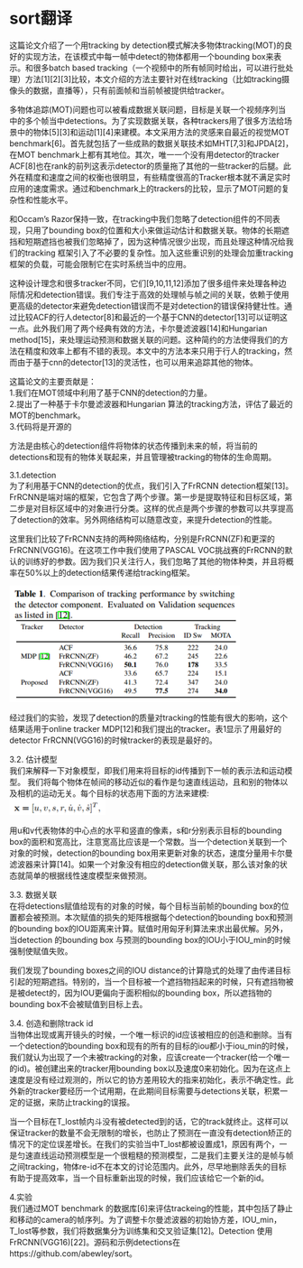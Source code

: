 # sort翻译

这篇论文介绍了一个用tracking by detection模式解决多物体tracking(MOT)的良好的实现方法，在该模式中每一帧中detect的物体都用一个bounding box来表示。和很多batch based tracking（一个视频中的所有帧同时给出，可以进行批处理）方法[1][2][3]比较，本文介绍的方法主要针对在线tracking（比如tracking摄像头的数据，直播等），只有前面帧和当前帧被提供给tracker。

多物体追踪(MOT)问题也可以被看成数据关联问题，目标是关联一个视频序列当中的多个帧当中detections。为了实现数据关联，各种trackers用了很多方法给场景中的物体[5][3]和运动[1][4]来建模。本文采用方法的灵感来自最近的视觉MOT benchmark[6]。首先就包括了一些成熟的数据关联技术如MHT[7,3]和JPDA[2]，在MOT benchmark上都有其地位。其次，唯一一个没有用detector的tracker ACF[8]也在rank的前列这表示detector的质量拖了其他的一些tracker的后腿。此外在精度和速度之间的权衡也很明显，有些精度很高的Tracker根本就不满足实时应用的速度需求。通过和benchmark上的trackers的比较，显示了MOT问题的复杂性和性能水平。

和Occam’s Razor保持一致，在tracking中我们忽略了detection组件的不同表现，只用了bounding box的位置和大小来做运动估计和数据关联。物体的长期遮挡和短期遮挡也被我们忽略掉了，因为这种情况很少出现，而且处理这种情况给我们的tracking 框架引入了不必要的复杂性。加入这些重识别的处理会加重tracking框架的负载，可能会限制它在实时系统当中的应用。

这种设计理念和很多tracker不同，它们[9,10,11,12]添加了很多组件来处理各种边际情况和detection错误。我们专注于高效的处理帧与帧之间的关联，依赖于使用更高级的detector来避免detection错误而不是对detection的错误保持健壮性。通过比较ACF的行人detector[8]和最近的一个基于CNN的detector[13]可以证明这一点。此外我们用了两个经典有效的方法，卡尔曼滤波器[14]和Hungarian method[15]，来处理运动预测和数据关联的问题。这种简约的方法使得我们的方法在精度和效率上都有不错的表现。本文中的方法本来只用于行人的tracking，然而由于基于cnn的detector[13]的灵活性，也可以用来追踪其他的物体。

这篇论文的主要贡献是：<br>
1.我们在MOT领域中利用了基于CNN的detection的力量。<br>
2.提出了一种基于卡尔曼滤波器和Hungarian 算法的tracking方法，评估了最近的MOT的benchmark。<br>
3.代码将是开源的<br>

方法是由核心的detection组件将物体的状态传播到未来的帧，将当前的detections和现有的物体关联起来，并且管理被tracking的物体的生命周期。

3.1.detection<br>
为了利用基于CNN的detection的优点，我们引入了FrRCNN detection框架[13]。FrRCNN是端对端的框架，它包含了两个步骤。第一步是提取特征和目标区域，第二步是对目标区域中的对象进行分类。这样的优点是两个步骤的参数可以共享提高了detection的效率。另外网络结构可以随意改变，来提升detection的性能。

这里我们比较了FrRCNN支持的两种网络结构，分别是FrRCNN(ZF)和更深的FrRCNN(VGG16)。在这项工作中我们使用了PASCAL VOC挑战赛的FrRCNN的默认的训练好的参数。因为我们只关注行人，我们忽略了其他的物体种类，并且将概率在50%以上的detection结果传递给tracking框架。

![image](img/img1.png)

经过我们的实验，发现了detection的质量对tracking的性能有很大的影响，这个结果适用于online tracker MDP[12]和我们提出的tracker。表1显示了用最好的detector FrRCNN(VGG16)的时候tracker的表现是最好的。

3.2. 估计模型<br>
我们来解释一下对象模型，即我们用来将目标的id传播到下一帧的表示法和运动模型。
我们将每个物体在帧间的移动近似的看作是匀速直线运动，且和别的物体以及相机的运动无关。每个目标的状态用下面的方法来建模:<br>
![image](img/img2.png)

用u和v代表物体的中心点的水平和竖直的像素，s和r分别表示目标的bounding box的面积和宽高比，注意宽高比应该是一个常数。当一个detection关联到一个对象的时候，detection的bounding box用来更新对象的状态，速度分量用卡尔曼滤波器来计算[14]。如果一个对象没有相应的detection做关联，那么该对象的状态就简单的根据线性速度模型来做预测。

3.3. 数据关联<br>
在将detections赋值给现有的对象的时候，每个目标当前帧的bounding box的位置都会被预测。本次赋值的损失的矩阵根据每个detection的bounding box和预测的bounding box的IOU距离来计算。赋值时用匈牙利算法来求出最优解。另外，当detection 的bounding box 与预测的bounding box的IOU小于IOU_min的时候强制使赋值失败。

我们发现了bounding boxes之间的IOU distance的计算隐式的处理了由传递目标引起的短期遮挡。特别的，当一个目标被一个遮挡物挡起来的时候，只有遮挡物被是被detect的，因为IOU更偏向于面积相似的bounding box，所以遮挡物的bounding box不会被赋值到目标上去。

3.4. 创造和删除track id<br>
当物体出现或离开镜头的时候，一个唯一标识的id应该被相应的创造和删除。当有一个detection的bounding box和现有的所有的目标的iou都小于iou_min的时候，我们就认为出现了一个未被tracking的对象，应该create一个tracker(给一个唯一的id)。被创建出来的tracker用bounding box以及速度0来初始化。因为在这点上速度是没有经过观测的，所以它的协方差用较大的指来初始化，表示不确定性。此外新的tracker要经历一个试用期，在此期间目标需要与detections关联，积累一定的证据，来防止tracking的误报。

当一个目标在T_lost帧内斗没有被detected到的话，它的track就终止。这样可以保证tracker的数量不会无限制的增长，也防止了预测在一直没有detection矫正的情况下的定位误差增长。在我们的实验当中T_lost都被设置成1，原因有两个，一是匀速直线运动预测模型是一个很粗糙的预测模型，二是我们主要关注的是帧与帧之间tracking，物体re-id不在本文的讨论范围内。此外，尽早地删除丢失的目标有助于提高效率，当一个目标重新出现的时候，我们应该给它一个新的id。

4.实验<br>
我们通过MOT benchmark 的数据库[6]来评估trackeing的性能，其中包括了静止和移动的camera的帧序列。为了调整卡尔曼滤波器的初始协方差，IOU_min，T_lost等参数，我们将数据集分为训练集和交叉验证集[12]。Detection 使用FrRCNN(VGG16)[22]。源码和示例detections在https://github.com/abewley/sort。